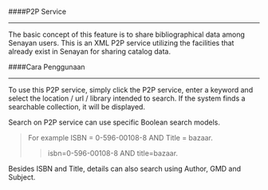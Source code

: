####P2P Service
<hr>
The basic concept of this feature is to share bibliographical data among Senayan users. This is an XML P2P service utilizing the facilities that already exist in Senayan for sharing catalog data. 

####Cara Penggunaan
<hr>
To use this P2P service, simply click the P2P service, enter a keyword and select the location / url / library intended to search. If the system finds a searchable collection, it will be displayed.

Search on P2P service can use specific Boolean search models. 
> For example ISBN = 0-596-00108-8 AND Title = bazaar. 
>> isbn=0-596-00108-8 AND title=bazaar. 

Besides ISBN and Title, details can also search using Author, GMD and Subject. 
